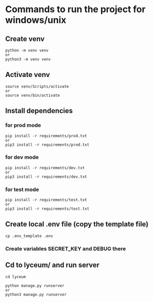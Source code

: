 # Commands to run the project for windows/unix 

## Create venv
```
python -m venv venv
or
python3 -m venv venv
```

## Activate venv
```
source venv/Scripts/activate
or 
source venv/bin/activate
```

## Install dependencies
### for prod mode
```
pip install -r requirements/prod.txt
or 
pip3 install -r requirements/prod.txt
```
### for dev mode
```
pip install -r requirements/dev.txt
or 
pip3 install -r requirements/dev.txt
```
### for test mode
```
pip install -r requirements/test.txt
or 
pip3 install -r requirements/test.txt
```

## Create local .env file (copy the template file)
```
cp .env_template .env
```
### Create variables SECRET_KEY and DEBUG there



## Cd to lyceum/ and run server
```
cd lyceum

python manage.py runserver
or 
python3 manage.py runserver
```
